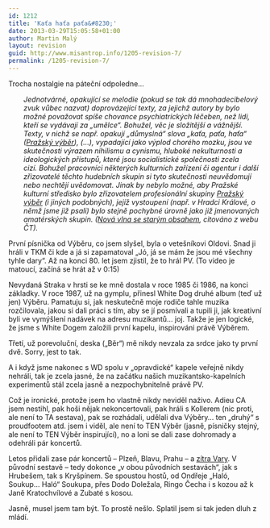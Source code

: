 ```yaml
---
id: 1212
title: 'Kaťa haťa paťa&#8230;'
date: 2013-03-29T15:05:58+01:00
author: Martin Malý
layout: revision
guid: http://www.misantrop.info/1205-revision-7/
permalink: /1205-revision-7/
---
```

Trocha nostalgie na páteční odpoledne&#8230;

<!--more-->

<p style="padding-left: 30px;">
  <em>Jednotvárné, opakující se melodie (pokud se tak dá mnohadecibelový zvuk vůbec nazvat) doprovázející texty, za jejichž autory by bylo možné považovat spíše chovance psychiatrických léčeben, než lidi, kteří se vydávají za „umělce“. Bohužel, věc je složitější a vážnější. Texty, v nichž se např. opakují „důmyslná“ slova „kaťa, paťa, haťa“ (<a href="http://www.ceskatelevize.cz/specialy/bigbit/kapely/1176-prazsky-vyber/">Pražský výběr</a>), (&#8230;), vypadající jako výplod chorého mozku, jsou ve skutečnosti výrazem nihilismu a cynismu, hluboké nekulturnosti a ideologických přístupů, které jsou socialistické společnosti zcela cizí. Bohužel pracovníci některých kulturních zařízení či agentur i další zřizovatelé těchto hudebních skupin si tyto skutečnosti neuvědomují nebo nechtějí uvědomovat. Jinak by nebylo možné, aby Pražské kulturní středisko bylo zřizovatelem profesionální skupiny <a href="http://www.ceskatelevize.cz/specialy/bigbit/kapely/1176-prazsky-vyber/">Pražský výběr</a> (i jiných podobných), jejíž vystoupení (např. v Hradci Králové, o němž jsme již psali) bylo stejně pochybné úrovně jako již jmenovaných amatérských skupin. (<a href="http://www.ceskatelevize.cz/specialy/bigbit/vyhledavani/nov%C3%A1%20vlna/clanky/188-nova-vlna-se-starym-obsahem/">Nová vlna se starým obsahem</a>, citováno z webu ČT).</em>
</p>

První písnička od Výběru, co jsem slyšel, byla o vetešníkovi Oldovi. Snad ji hráli v TKM či kde a já si zapamatoval &#8222;Jó, já se mám že jsou mé všechny tyhle dary&#8220;. Až na konci 80. let jsem zjistil, že to hrál PV. (To video je matoucí, začíná se hrát až v 0:15)



Nevydaná Straka v hrsti se ke mně dostala v roce 1985 či 1986, na konci základky. V roce 1987, už na gymplu, přinesl White Dog druhé album (teď už jen) Výběru. Pamatuju si, jak neskutečně moje rodiče tahle muzika rozčilovala, jakou si dali práci s tím, aby se jí posmívali a tupili ji, jak kreativní byli ve vymýšlení nadávek na adresu muzikantů&#8230; joj. Takže je jen logické, že jsme s White Dogem založili první kapelu, inspirováni právě Výběrem.

Třetí, už porevoluční, deska (&#8222;Běr&#8220;) mě nikdy nevzala za srdce jako ty první dvě. Sorry, jest to tak.

A i když jsme nakonec s WD spolu v &#8222;opravdické&#8220; kapele veřejně nikdy nehráli, tak je zcela jasné, že na začátku našich muzikantsko-kapelních experimentů stál zcela jasně a nezpochybnitelně právě PV.

Což je ironické, protože jsem ho vlastně nikdy neviděl naživo. Adieu CA jsem nestihl, pak hoši nějak nekoncertovali, pak hráli s Kollerem (nic proti, ale není to TA sestava), pak se rozhádali, udělali dva Výběry&#8230; ten &#8222;druhý&#8220; s proudfootem atd. jsem i viděl, ale není to TEN Výběr (jasně, písničky stejný, ale není to TEN Výběr inspirující), no a loni se dali zase dohromady a odehráli pár koncertů.

Letos přidali zase pár koncertů &#8211; Plzeň, Blavu, Prahu &#8211; a [zítra Vary](http://www.prazskyvyber.com/index.php?cid=53). V původní sestavě &#8211; tedy dokonce &#8222;v obou původních sestavách&#8220;, jak s Hrubešem, tak s Kryšpínem. Se spoustou hostů, od Ondřeje &#8222;Haló, Soukup&#8230; Haló&#8220; Soukupa, přes Dodo Doležala, Ringo Čecha i s kozou až k Janě Kratochvílové a Zubaté s kosou.

Jasně, musel jsem tam být. To prostě nešlo. Splatil jsem si tak jeden dluh z mládí.



&nbsp;